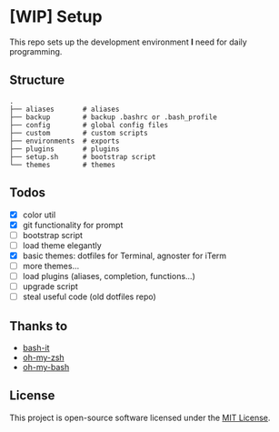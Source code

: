 # [WIP] Setup

This repo sets up the development environment **I** need for daily programming.

## Structure

```
.
├── aliases       # aliases
├── backup        # backup .bashrc or .bash_profile
├── config        # global config files
├── custom        # custom scripts
├── environments  # exports
├── plugins       # plugins
├── setup.sh      # bootstrap script
└── themes        # themes
```

## Todos

+ [x] color util
+ [x] git functionality for prompt
+ [ ] bootstrap script
+ [ ] load theme elegantly
+ [x] basic themes: dotfiles for Terminal, agnoster for iTerm
+ [ ] more themes...
+ [ ] load plugins (aliases, completion, functions...)
+ [ ] upgrade script
+ [ ] steal useful code (old dotfiles repo)

## Thanks to

+ [bash-it](https://github.com/Bash-it/bash-it)
+ [oh-my-zsh](https://github.com/ohmyzsh/ohmyzsh)
+ [oh-my-bash](https://github.com/ohmybash/oh-my-bash)

## License

This project is open-source software licensed under the [MIT License](LICENSE).

